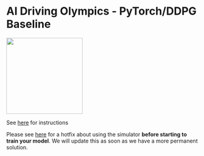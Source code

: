 # AI Driving Olympics - PyTorch/DDPG Baseline

<a href="http://aido.duckietown.org"><img width="200" src="https://www.duckietown.org/wp-content/uploads/2018/07/AIDO-768x512.png"/></a>

See [here](http://docs.duckietown.org/DT18/AIDO/out/embodied_rl.html) for instructions

Please see [here](https://github.com/duckietown/challenge-aido1_LF1-baseline-RL-sim-pytorch/issues/14) for a hotfix about using the simulator **before starting to train your model**. We will update this as soon as we have a more permanent solution.

